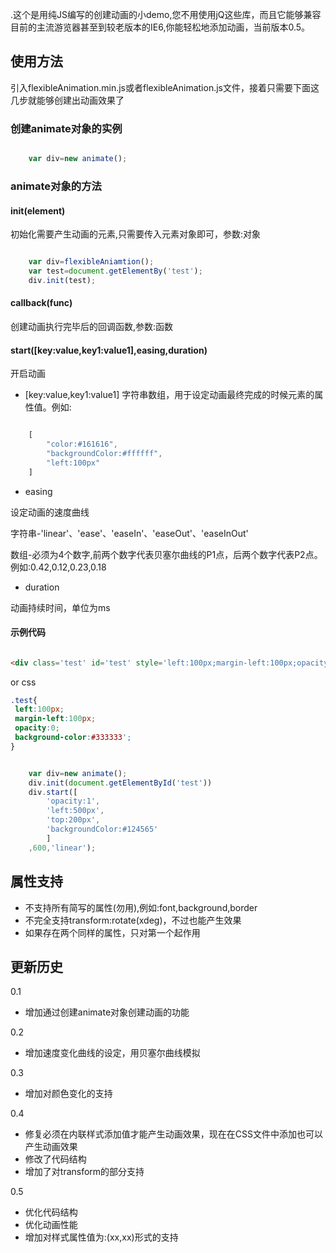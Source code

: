 .这个是用纯JS编写的创建动画的小demo,您不用使用jQ这些库，而且它能够兼容目前的主流游览器甚至到较老版本的IE6,你能轻松地添加动画，当前版本0.5。

## 使用方法
引入flexibleAnimation.min.js或者flexibleAnimation.js文件，接着只需要下面这几步就能够创建出动画效果了

### 创建animate对象的实例

``` js

	var div=new animate();

```


### animate对象的方法

#### init(element)

初始化需要产生动画的元素,只需要传入元素对象即可，参数:对象
``` js

	var div=flexibleAniamtion();
	var test=document.getElementBy('test');
	div.init(test);

```

#### callback(func)

创建动画执行完毕后的回调函数,参数:函数

#### start([key:value,key1:value1],easing,duration)

开启动画

- [key:value,key1:value1] 
字符串数组，用于设定动画最终完成的时候元素的属性值。例如:

``` js

	[
		"color:#161616",
		"backgroundColor:#ffffff",
		"left:100px"
	]


```

- easing

设定动画的速度曲线 

字符串-'linear'、'ease'、'easeIn'、'easeOut'、'easeInOut'

数组-必须为4个数字,前两个数字代表贝塞尔曲线的P1点，后两个数字代表P2点。例如:0.42,0.12,0.23,0.18

- duration

动画持续时间，单位为ms

#### 示例代码

``` html

<div class='test' id='test' style='left:100px;margin-left:100px;opacity:0;background-color:#333333'></div>

```
or css

``` css
.test{
 left:100px;
 margin-left:100px;
 opacity:0;
 background-color:#333333';
}

```

``` js

	var div=new animate();
	div.init(document.getElementById('test'))
	div.start([
		'opacity:1',
		'left:500px',
		'top:200px',
		'backgroundColor:#124565'
		]
	,600,'linear');

```

## 属性支持

- 不支持所有简写的属性(勿用),例如:font,background,border
- 不完全支持transform:rotate(xdeg)，不过也能产生效果
- 如果存在两个同样的属性，只对第一个起作用

## 更新历史
0.1

- 增加通过创建animate对象创建动画的功能

0.2

- 增加速度变化曲线的设定，用贝塞尔曲线模拟

0.3

- 增加对颜色变化的支持

0.4

- 修复必须在内联样式添加值才能产生动画效果，现在在CSS文件中添加也可以产生动画效果
- 修改了代码结构
- 增加了对transform的部分支持

0.5

- 优化代码结构
- 优化动画性能
- 增加对样式属性值为:(xx,xx)形式的支持
